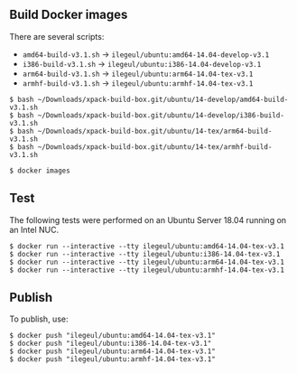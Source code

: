 
## Build Docker images

There are several scripts:

- `amd64-build-v3.1.sh` -> `ilegeul/ubuntu:amd64-14.04-develop-v3.1`
- `i386-build-v3.1.sh` -> `ilegeul/ubuntu:i386-14.04-develop-v3.1`
- `arm64-build-v3.1.sh` -> `ilegeul/ubuntu:arm64-14.04-tex-v3.1`
- `armhf-build-v3.1.sh` -> `ilegeul/ubuntu:armhf-14.04-tex-v3.1`

```console
$ bash ~/Downloads/xpack-build-box.git/ubuntu/14-develop/amd64-build-v3.1.sh
$ bash ~/Downloads/xpack-build-box.git/ubuntu/14-develop/i386-build-v3.1.sh
$ bash ~/Downloads/xpack-build-box.git/ubuntu/14-tex/arm64-build-v3.1.sh
$ bash ~/Downloads/xpack-build-box.git/ubuntu/14-tex/armhf-build-v3.1.sh

$ docker images
```

## Test

The following tests were performed on an Ubuntu Server
18.04 running on an Intel NUC.

```console
$ docker run --interactive --tty ilegeul/ubuntu:amd64-14.04-tex-v3.1
$ docker run --interactive --tty ilegeul/ubuntu:i386-14.04-tex-v3.1
$ docker run --interactive --tty ilegeul/ubuntu:arm64-14.04-tex-v3.1
$ docker run --interactive --tty ilegeul/ubuntu:armhf-14.04-tex-v3.1
```

## Publish

To publish, use:

```console
$ docker push "ilegeul/ubuntu:amd64-14.04-tex-v3.1"
$ docker push "ilegeul/ubuntu:i386-14.04-tex-v3.1"
$ docker push "ilegeul/ubuntu:arm64-14.04-tex-v3.1"
$ docker push "ilegeul/ubuntu:armhf-14.04-tex-v3.1"
```
